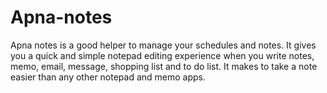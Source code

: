 # Apna-notes
Apna notes is a good helper to manage your schedules and notes. 
It gives you a quick and simple notepad editing experience when you write notes, memo, email, message, shopping list and to do list. 
It makes to take a note easier than any other notepad and memo apps. 
